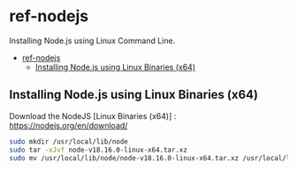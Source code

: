 # ref-nodejs
Installing Node.js using Linux Command Line.

- [ref-nodejs](#ref-nodejs)
  - [Installing Node.js using Linux Binaries (x64)](#installing-nodejs-using-linux-binaries-x64)



## Installing Node.js using Linux Binaries (x64)

Download the NodeJS [Linux Binaries (x64)] : https://nodejs.org/en/download/

```sh
sudo mkdir /usr/local/lib/node
sudo tar -xJvf node-v18.16.0-linux-x64.tar.xz
sudo mv /usr/local/lib/node/node-v18.16.0-linux-x64.tar.xz /usr/local/lib/node/nodejs
```
